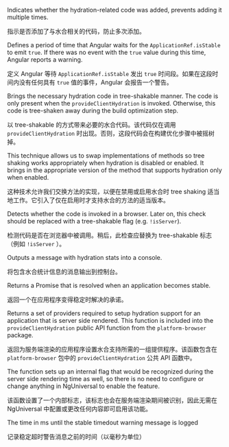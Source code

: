 Indicates whether the hydration-related code was added,
prevents adding it multiple times.

指示是否添加了与水合相关的代码，防止多次添加。

Defines a period of time that Angular waits for the `ApplicationRef.isStable` to emit `true`.
If there was no event with the `true` value during this time, Angular reports a warning.

定义 Angular 等待 `ApplicationRef.isStable` 发出 `true` 时间段。如果在这段时间内没有任何具有 `true` 值的事件，Angular 会报告一个警告。

Brings the necessary hydration code in tree-shakable manner.
The code is only present when the `provideClientHydration` is
invoked. Otherwise, this code is tree-shaken away during the
build optimization step.

以 tree-shakable 的方式带来必要的水合代码。该代码仅在调用 `provideClientHydration` 时出现。否则，这段代码会在构建优化步骤中被摇树掉。

This technique allows us to swap implementations of methods so
tree shaking works appropriately when hydration is disabled or
enabled. It brings in the appropriate version of the method that
supports hydration only when enabled.

这种技术允许我们交换方法的实现，以便在禁用或启用水合时 tree shaking 适当地工作。它引入了仅在启用时才支持水合的方法的适当版本。

Detects whether the code is invoked in a browser.
Later on, this check should be replaced with a tree-shakable
flag \(e.g. `!isServer`\).

检测代码是否在浏览器中被调用。稍后，此检查应替换为 tree-shakable 标志（例如 `!isServer` ）。

Outputs a message with hydration stats into a console.

将包含水合统计信息的消息输出到控制台。

Returns a Promise that is resolved when an application becomes stable.

返回一个在应用程序变得稳定时解决的承诺。

Returns a set of providers required to setup hydration support
for an application that is server side rendered. This function is
included into the `provideClientHydration` public API function from
the `platform-browser` package.

返回为服务端渲染的应用程序设置水合支持所需的一组提供程序。该函数包含在 `platform-browser` 包中的 `provideClientHydration` 公共 API 函数中。

The function sets up an internal flag that would be recognized during
the server side rendering time as well, so there is no need to
configure or change anything in NgUniversal to enable the feature.

该函数设置了一个内部标志，该标志也会在服务端渲染期间被识别，因此无需在 NgUniversal 中配置或更改任何内容即可启用该功能。

The time in ms until the stable timedout warning message is logged

记录稳定超时警告消息之前的时间（以毫秒为单位）